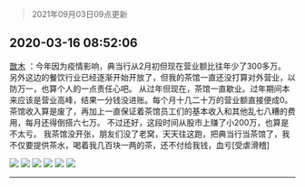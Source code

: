 > 2021年09月03日09点更新
<link rel="stylesheet" href="https://cdn.jsdelivr.net/gh/taotie6/sampleJSON@main/css/photo_show.css">


 ## 2020-03-16 08:52:06 

 [㪚木](https://www.coolapk.com/feed/17314560?shareKey=OTk3YzM1ZTlkNDI3NjEzMTc1MzA~) ：今年因为疫情影响，典当行从2月初但现在营业额比往年少了300多万。
另外这边的餐饮行业已经逐渐开始开放了，但我的茶馆一直还没打算对外营业，以防万一，也算个人的一点责任心吧。
从过年但现在，茶馆一直歇业。过年期间本来应该是营业高峰，结果一分钱没进账<!--break-->。每个月十几二十万的营业额直接便成0。茶馆收入算是废了，再加上一直保证着茶馆员工们的基本收入和其他乱七八糟的费用，每月还得倒搭六七万。
不过还好，这段时间从股市上赚了小200万，也算是不太亏。
我茶馆没开张，朋友们没了老窝，天天往这跑，把典当行当茶馆了，我不仅要提供茶水，喝着我几百块一两的茶，还不付给我钱，血亏[受虐滑稽] 

<div class="album">
<img class="img-item" src="http://image.coolapk.com/feed/2020/0316/08/1081091_6a4d42fc_9921_8954@1080x1431.jpeg" />
<img class="img-item" src="http://image.coolapk.com/feed/2020/0316/08/1081091_3b971eee_9921_8956@1438x1080.jpeg" />
<img class="img-item" src="http://image.coolapk.com/feed/2020/0316/08/1081091_1a196285_9921_8958@1080x801.jpeg" />
<img class="img-item" src="http://image.coolapk.com/feed/2020/0316/08/1081091_d1915878_9921_896@1429x1080.jpeg" />
<img class="img-item" src="http://image.coolapk.com/feed/2020/0316/08/1081091_04891081_9921_8962@1440x1080.jpeg" />
<img class="img-item" src="http://image.coolapk.com/feed/2020/0316/08/1081091_1954b6c2_9921_8963@1080x1430.jpeg" />
</div>

 ------- 

